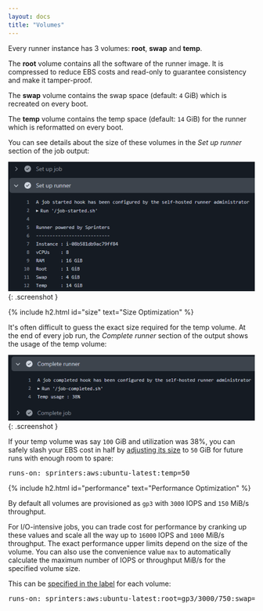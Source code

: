 ```yaml
---
layout: docs
title: "Volumes"
---
```


Every runner instance has 3 volumes: **root**, **swap** and **temp**.

The **root** volume contains all the software of the runner image. It is compressed to reduce EBS costs and read-only to
guarantee consistency and make it tamper-proof.

The **swap** volume contains the swap space (default: `4` GiB) which is recreated on every boot.

The **temp** volume contains the temp space (default: `14` GiB) for the runner which is reformatted on every boot.

You can see details about the size of these volumes in the _Set up runner_ section of the job output:

![Set up runner output](/assets/volumes/set-up-runner.png){: .screenshot }

{% include h2.html id="size" text="Size Optimization" %}

It's often difficult to guess the exact size required for the temp volume. At the end of every job run,
the _Complete runner_ section of the output shows the usage of the temp volume:

![Complete runner output](/assets/volumes/complete-runner.png){: .screenshot }

If your temp volume was say `100` GiB and utilization was 38%,
you can safely slash your EBS cost in half by [adjusting its size](/docs/label#temp) to `50` GiB for future runs with enough room to spare:

<div class="alert alert-info font-monospace p-0 mb-3 position-relative" role="alert">
    <pre class="mb-0 p-2 fs-7">runs-on: sprinters:aws:ubuntu-latest:<span class="text-warning">temp=<span class="fw-bold">50</span></span></pre>
</div>

{% include h2.html id="performance" text="Performance Optimization" %}

By default all volumes are provisioned as `gp3` with `3000` IOPS and `150` MiB/s throughput.

For I/O-intensive jobs, you can trade cost for performance by cranking up these values and scale all the way up
to `16000` IOPS and `1000` MiB/s throughput. The exact performance upper limits depend on the size of the volume.
You can also use the convenience value `max` to automatically calculate the maximum number of IOPS or throughput MiB/s
for the specified volume size.

This can be [specified in the label](/docs/label#root) for each volume:
<div class="alert alert-info font-monospace p-0 mb-3 position-relative" role="alert">
    <pre class="mb-0 p-2 fs-7">runs-on: sprinters:aws:ubuntu-latest:<span class="text-warning">root=<span class="fw-bold">gp3/3000/750</span></span>:<span class="text-warning">swap=<span class="fw-bold">64/gp3/4000/max</span></span>:<span class="text-warning">temp=<span class="fw-bold">1024/gp3/max/350</span></span></pre>
</div>
